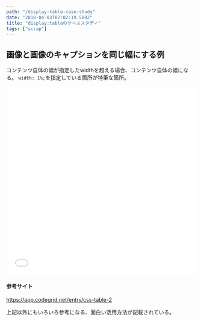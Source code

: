 ```yaml
---
path: "/display-table-case-study"
date: "2018-04-03T02:02:19.580Z"
title: "display:tableのケーススタディ"
tags: ["scrap"]
---
```


## 画像と画像のキャプションを同じ幅にする例


コンテンツ自体の幅が指定したwidthを超える場合、コンテンツ自体の幅になる。
`width: 1%;`を指定している箇所が特筆な箇所。


<iframe height='500' scrolling='no' title='display: table; to fit with caption' src='//codepen.io/ta-toshio-pen/embed/eMKKRX/?height=500&theme-id=0&default-tab=html,result&embed-version=2' frameborder='no' allowtransparency='true' allowfullscreen='true' style='width: 100%;'>See the Pen <a href='https://codepen.io/ta-toshio-pen/pen/eMKKRX/'>display: table; to fit with caption</a> by toshio (<a href='https://codepen.io/ta-toshio-pen'>@ta-toshio-pen</a>) on <a href='https://codepen.io'>CodePen</a>.
</iframe>


#### 参考サイト

https://app.codegrid.net/entry/css-table-2

上記以外にもいろいろ参考になる、面白い活用方法が記載されている。
